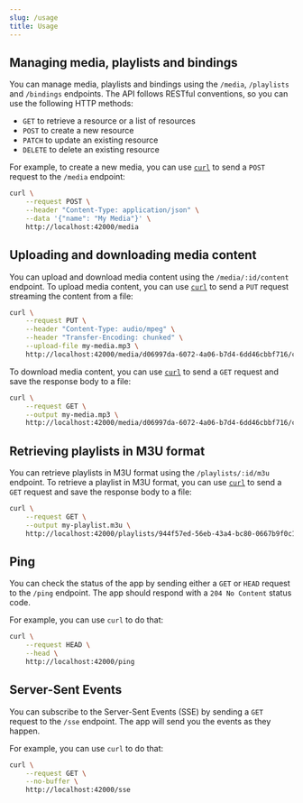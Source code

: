 ```yaml
---
slug: /usage
title: Usage
---
```


## Managing media, playlists and bindings

You can manage media, playlists and bindings using
the `/media`, `/playlists` and `/bindings` endpoints.
The API follows RESTful conventions,
so you can use the following HTTP methods:

- `GET` to retrieve a resource or a list of resources
- `POST` to create a new resource
- `PATCH` to update an existing resource
- `DELETE` to delete an existing resource

For example, to create a new media,
you can use [`curl`](https://curl.se)
to send a `POST` request to the `/media` endpoint:

```sh
curl \
    --request POST \
    --header "Content-Type: application/json" \
    --data '{"name": "My Media"}' \
    http://localhost:42000/media
```

## Uploading and downloading media content

You can upload and download media content
using the `/media/:id/content` endpoint.
To upload media content, you can use
[`curl`](https://curl.se) to send a `PUT` request
streaming the content from a file:

```sh
curl \
    --request PUT \
    --header "Content-Type: audio/mpeg" \
    --header "Transfer-Encoding: chunked" \
    --upload-file my-media.mp3 \
    http://localhost:42000/media/d06997da-6072-4a06-b7d4-6dd46cbbf716/content
```

To download media content, you can use
[`curl`](https://curl.se) to send a `GET` request
and save the response body to a file:

```sh
curl \
    --request GET \
    --output my-media.mp3 \
    http://localhost:42000/media/d06997da-6072-4a06-b7d4-6dd46cbbf716/content
```

## Retrieving playlists in M3U format

You can retrieve playlists in M3U format
using the `/playlists/:id/m3u` endpoint.
To retrieve a playlist in M3U format,
you can use [`curl`](https://curl.se)
to send a `GET` request and save the response body to a file:

```sh
curl \
    --request GET \
    --output my-playlist.m3u \
    http://localhost:42000/playlists/944f57ed-56eb-43a4-bc80-0667b9f0c1e7/m3u
```

## Ping

You can check the status of the app by sending
either a `GET` or `HEAD` request to the `/ping` endpoint.
The app should respond with a `204 No Content` status code.

For example, you can use `curl` to do that:

```sh
curl \
    --request HEAD \
    --head \
    http://localhost:42000/ping
```

## Server-Sent Events

You can subscribe to the Server-Sent Events (SSE) by sending
a `GET` request to the `/sse` endpoint.
The app will send you the events as they happen.

For example, you can use `curl` to do that:

```sh
curl \
    --request GET \
    --no-buffer \
    http://localhost:42000/sse
```
